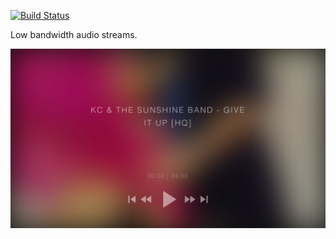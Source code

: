 [![Build Status](https://travis-ci.org/joextodd/audiostream.svg?branch=master)](https://travis-ci.org/joextodd/audiostream)

Low bandwidth audio streams.

![Screenshot](/static/screenshot.png)
